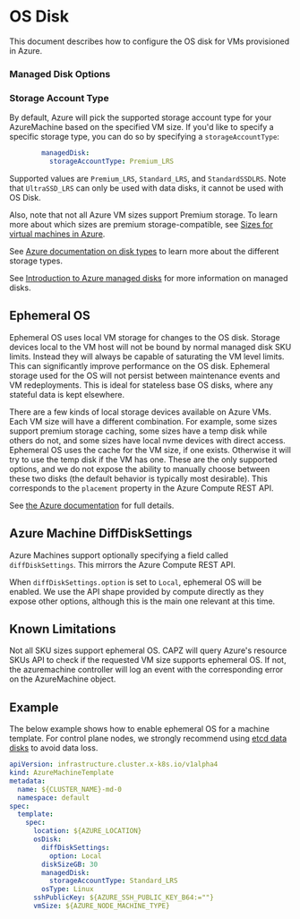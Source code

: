 # OS Disk

This document describes how to configure the OS disk for VMs provisioned in Azure. 

### Managed Disk Options

### Storage Account Type

By default, Azure will pick the supported storage account type for your AzureMachine based on the specified VM size. If you'd like to specify a specific storage type, you can do so by specifying a `storageAccountType`:

```yaml
        managedDisk:
          storageAccountType: Premium_LRS
```

Supported values are `Premium_LRS`, `Standard_LRS`, and `StandardSSDLRS`. Note that `UltraSSD_LRS` can only be used with data disks, it cannot be used with OS Disk.

Also, note that not all Azure VM sizes support Premium storage. To learn more about which sizes are premium storage-compatible, see [Sizes for virtual machines in Azure](https://docs.microsoft.com/en-us/azure/virtual-machines/sizes). 

See [Azure documentation on disk types](https://docs.microsoft.com/en-us/azure/virtual-machines/disks-types) to learn more about the different storage types.

See [Introduction to Azure managed disks](https://docs.microsoft.com/en-us/azure/virtual-machines/managed-disks-overview) for more information on managed disks.

## Ephemeral OS

Ephemeral OS uses local VM storage for changes to the OS disk.
Storage devices local to the VM host will not be bound by normal managed
disk SKU limits. Instead they will always be capable of saturating the
VM level limits. This can significantly improve performance on the OS
disk. Ephemeral storage used for the OS will not persist between
maintenance events and VM redeployments. This is ideal for stateless
base OS disks, where any stateful data is kept elsewhere.

There are a few kinds of local storage devices available on Azure VMs.
Each VM size will have a different combination. For example, some sizes
support premium storage caching, some sizes have a temp disk while
others do not, and some sizes have local nvme devices with direct
access. Ephemeral OS uses the cache for the VM size, if one exists.
Otherwise it will try to use the temp disk if the VM has one. These are
the only supported options, and we do not expose the ability to manually
choose between these two disks (the default behavior is typically most
desirable). This corresponds to the `placement` property in the Azure
Compute REST API.

See [the Azure documentation](https://docs.microsoft.com/en-us/azure/virtual-machines/linux/ephemeral-os-disks) for full details.

## Azure Machine DiffDiskSettings

Azure Machines support optionally specifying a field called `diffDiskSettings`. This mirrors the Azure Compute REST API.

When `diffDiskSettings.option` is set to `Local`, ephemeral OS will be enabled. We use the API shape provided by compute directly as they expose other options, although this is the main one relevant at this time.

## Known Limitations

Not all SKU sizes support ephemeral OS. CAPZ will query Azure's resource
SKUs API to check if the requested VM size supports ephemeral OS. If
not, the azuremachine controller will log an event with the
corresponding error on the AzureMachine object.

## Example

The below example shows how to enable ephemeral OS for a machine template. For control plane nodes, we strongly recommend using [etcd data disks](data-disks.md) to avoid data loss.

````yaml
apiVersion: infrastructure.cluster.x-k8s.io/v1alpha4
kind: AzureMachineTemplate
metadata:
  name: ${CLUSTER_NAME}-md-0
  namespace: default
spec:
  template:
    spec:
      location: ${AZURE_LOCATION}
      osDisk:
        diffDiskSettings:
          option: Local
        diskSizeGB: 30
        managedDisk:
          storageAccountType: Standard_LRS
        osType: Linux
      sshPublicKey: ${AZURE_SSH_PUBLIC_KEY_B64:=""}
      vmSize: ${AZURE_NODE_MACHINE_TYPE}
````